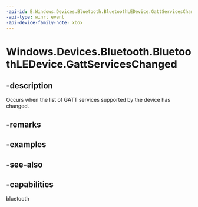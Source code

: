 ```yaml
---
-api-id: E:Windows.Devices.Bluetooth.BluetoothLEDevice.GattServicesChanged
-api-type: winrt event
-api-device-family-note: xbox
---
```


<!-- Event syntax
public event Windows.Foundation.TypedEventHandler GattServicesChanged<Windows.Devices.Bluetooth.BluetoothLEDevice,  object>
-->

# Windows.Devices.Bluetooth.BluetoothLEDevice.GattServicesChanged

## -description
Occurs when the list of GATT services supported by the device has changed.

## -remarks

## -examples

## -see-also


## -capabilities
bluetooth
